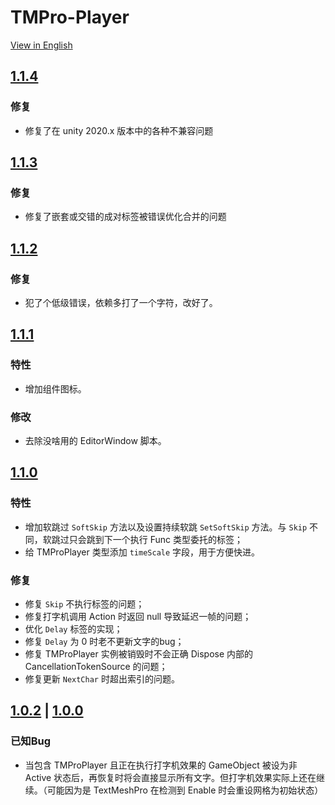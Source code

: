 TMPro-Player
===
[View in English](./CHANGELOG-en.md)

[1.1.4](https://github.com/Giresharu/TMPro-Player/releases/1.1.4)
---

### 修复
* 修复了在 unity 2020.x 版本中的各种不兼容问题

[1.1.3](https://github.com/Giresharu/TMPro-Player/releases/1.1.3)
---

### 修复
* 修复了嵌套或交错的成对标签被错误优化合并的问题

[1.1.2](https://github.com/Giresharu/TMPro-Player/releases/1.1.2)
---

### 修复
* 犯了个低级错误，依赖多打了一个字符，改好了。

[1.1.1](https://github.com/Giresharu/TMPro-Player/releases/1.1.1)
---

### 特性
* 增加组件图标。

### 修改
* 去除没啥用的 EditorWindow 脚本。

[1.1.0](https://github.com/Giresharu/TMPro-Player/releases/1.1.0)
---

### 特性

* 增加软跳过 `SoftSkip` 方法以及设置持续软跳 `SetSoftSkip` 方法。与 `Skip` 不同，软跳过只会跳到下一个执行 Func 类型委托的标签；
* 给 TMProPlayer 类型添加 `timeScale` 字段，用于方便快进。

### 修复

* 修复 `Skip` 不执行标签的问题；
* 修复打字机调用 Action 时返回 null 导致延迟一帧的问题；
* 优化 `Delay` 标签的实现；
* 修复 `Delay` 为 0 时老不更新文字的bug；
* 修复 TMProPlayer 实例被销毁时不会正确 Dispose 内部的 CancellationTokenSource 的问题；
* 修复更新 `NextChar` 时超出索引的问题。


[1.0.2](https://github.com/Giresharu/TMPro-Player/releases/1.0.2) | [1.0.0](https://github.com/Giresharu/TMPro-Player/releases/1.0.0)
---

### 已知Bug

* 当包含 TMProPlayer 且正在执行打字机效果的 GameObject 被设为非 Active 状态后，再恢复时将会直接显示所有文字。但打字机效果实际上还在继续。（可能因为是 TextMeshPro 在检测到 Enable 时会重设网格为初始状态） 



